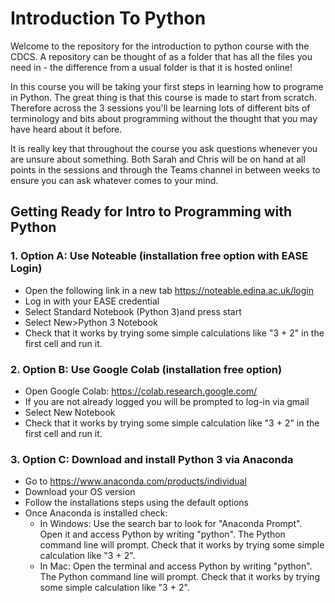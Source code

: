# Introduction To Python
Welcome to the repository for the introduction to python course with the CDCS. A repository can be thought of as a folder that has all the files you need in - the difference from a usual folder is that it is hosted online!

In this course you will be taking your first steps in learning how to programe in Python. The great thing is that this course is made to start from scratch. Therefore across the 3 sessions you'll be learning lots of different bits of terminology and bits about programming without the thought that you may have heard about it before. 

It is really key that throughout the course you ask questions whenever you are unsure about something. Both Sarah and Chris will be on hand at all points in the sessions and through the Teams channel in between weeks to ensure you can ask whatever comes to your mind.


## Getting Ready for Intro to Programming with Python
### 1. Option A: Use Noteable (installation free option with EASE Login)
- Open the following link in a new tab https://noteable.edina.ac.uk/login
- Log in with your EASE credential
- Select Standard Notebook (Python 3)and press start
- Select New>Python 3 Notebook
- Check that it works by trying some simple calculations like "3 + 2" in the first cell and run it.

### 2. Option B: Use Google Colab (installation free option)
- Open Google Colab: https://colab.research.google.com/
- If you are not already logged you will be prompted to log-in via gmail
- Select New Notebook
- Check that it works by trying some simple calculation like "3 + 2" in the first cell and run it.

### 3. Option C: Download and install Python 3 via Anaconda
- Go to https://www.anaconda.com/products/individual
- Download your OS version
- Follow the installations steps using the default options
- Once Anaconda is installed check:
   - In Windows: Use the search bar to look for "Anaconda Prompt". Open it and access Python by writing "python". The Python command line will prompt. Check that it works by trying some simple calculation like "3 + 2".
   - In Mac: Open the terminal and access Python by writing "python". The Python command line will prompt. Check that it works by trying some simple calculation like "3 + 2".
